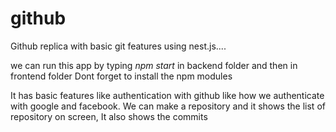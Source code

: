 # github
Github replica with basic git features using nest.js....

we can run this app by typing _npm start_ in backend folder and then in frontend folder
Dont forget to install the npm modules

It has basic features like authentication with github like how we authenticate with google and facebook.
We can make a repository and it shows the list of repository on screen, It also shows the commits
